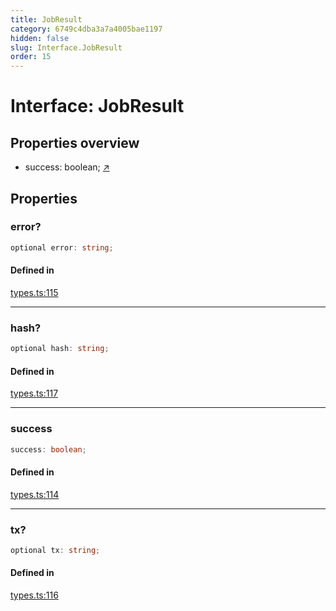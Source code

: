 ```yaml
---
title: JobResult
category: 6749c4dba3a7a4005bae1197
hidden: false
slug: Interface.JobResult
order: 15
---
```


# Interface: JobResult

## Properties overview

- success:  boolean; [↗](#success)

## Properties

### error?

```ts
optional error: string;
```

#### Defined in

[types.ts:115](https://github.com/zkcloudworker/minatokens-lib/blob/main/packages/api/src/types.ts#L115)

***

### hash?

```ts
optional hash: string;
```

#### Defined in

[types.ts:117](https://github.com/zkcloudworker/minatokens-lib/blob/main/packages/api/src/types.ts#L117)

***

### success

```ts
success: boolean;
```

#### Defined in

[types.ts:114](https://github.com/zkcloudworker/minatokens-lib/blob/main/packages/api/src/types.ts#L114)

***

### tx?

```ts
optional tx: string;
```

#### Defined in

[types.ts:116](https://github.com/zkcloudworker/minatokens-lib/blob/main/packages/api/src/types.ts#L116)
